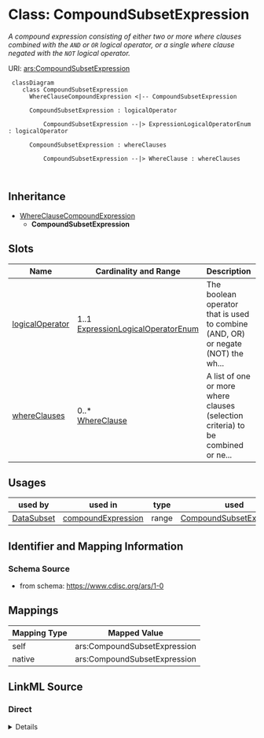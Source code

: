 # Class: CompoundSubsetExpression


_A compound expression consisting of either two or more where clauses combined with the `AND` or `OR` logical operator, or a single where clause negated with the `NOT` logical operator._





URI: [ars:CompoundSubsetExpression](https://www.cdisc.org/ars/1-0/CompoundSubsetExpression)



```mermaid
 classDiagram
    class CompoundSubsetExpression
      WhereClauseCompoundExpression <|-- CompoundSubsetExpression
      
      CompoundSubsetExpression : logicalOperator
        
          CompoundSubsetExpression --|> ExpressionLogicalOperatorEnum : logicalOperator
        
      CompoundSubsetExpression : whereClauses
        
          CompoundSubsetExpression --|> WhereClause : whereClauses
        
      
```





## Inheritance
* [WhereClauseCompoundExpression](WhereClauseCompoundExpression.md)
    * **CompoundSubsetExpression**



## Slots

| Name | Cardinality and Range | Description | Inheritance |
| ---  | --- | --- | --- |
| [logicalOperator](logicalOperator.md) | 1..1 <br/> [ExpressionLogicalOperatorEnum](ExpressionLogicalOperatorEnum.md) | The boolean operator that is used to combine (AND, OR) or negate (NOT) the wh... | [WhereClauseCompoundExpression](WhereClauseCompoundExpression.md) |
| [whereClauses](whereClauses.md) | 0..* <br/> [WhereClause](WhereClause.md) | A list of one or more where clauses (selection criteria) to be combined or ne... | [WhereClauseCompoundExpression](WhereClauseCompoundExpression.md) |





## Usages

| used by | used in | type | used |
| ---  | --- | --- | --- |
| [DataSubset](DataSubset.md) | [compoundExpression](compoundExpression.md) | range | [CompoundSubsetExpression](CompoundSubsetExpression.md) |






## Identifier and Mapping Information







### Schema Source


* from schema: https://www.cdisc.org/ars/1-0





## Mappings

| Mapping Type | Mapped Value |
| ---  | ---  |
| self | ars:CompoundSubsetExpression |
| native | ars:CompoundSubsetExpression |





## LinkML Source

<!-- TODO: investigate https://stackoverflow.com/questions/37606292/how-to-create-tabbed-code-blocks-in-mkdocs-or-sphinx -->

### Direct

<details>
```yaml
name: CompoundSubsetExpression
description: A compound expression consisting of either two or more where clauses
  combined with the `AND` or `OR` logical operator, or a single where clause negated
  with the `NOT` logical operator.
from_schema: https://www.cdisc.org/ars/1-0
rank: 1000
is_a: WhereClauseCompoundExpression
slot_usage:
  whereClauses:
    name: whereClauses
    domain_of:
    - WhereClauseCompoundExpression
    inlined: true
    inlined_as_list: true

```
</details>

### Induced

<details>
```yaml
name: CompoundSubsetExpression
description: A compound expression consisting of either two or more where clauses
  combined with the `AND` or `OR` logical operator, or a single where clause negated
  with the `NOT` logical operator.
from_schema: https://www.cdisc.org/ars/1-0
rank: 1000
is_a: WhereClauseCompoundExpression
slot_usage:
  whereClauses:
    name: whereClauses
    domain_of:
    - WhereClauseCompoundExpression
    inlined: true
    inlined_as_list: true
attributes:
  logicalOperator:
    name: logicalOperator
    description: The boolean operator that is used to combine (AND, OR) or negate
      (NOT) the where claus(s) in the compound expression.
    from_schema: https://www.cdisc.org/ars/1-0
    rank: 1000
    alias: logicalOperator
    owner: CompoundSubsetExpression
    domain_of:
    - WhereClauseCompoundExpression
    range: ExpressionLogicalOperatorEnum
    required: true
  whereClauses:
    name: whereClauses
    description: A list of one or more where clauses (selection criteria) to be combined
      or negated.
    from_schema: https://www.cdisc.org/ars/1-0
    rank: 1000
    multivalued: true
    list_elements_ordered: true
    alias: whereClauses
    owner: CompoundSubsetExpression
    domain_of:
    - WhereClauseCompoundExpression
    range: WhereClause
    inlined: true
    inlined_as_list: true

```
</details>
